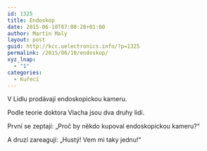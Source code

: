 ```yaml
---
id: 1325
title: Endoskop
date: 2015-06-10T07:00:28+01:00
author: Martin Maly
layout: post
guid: http://kcc.uelectronics.info/?p=1325
permalink: /2015/06/10/endoskop/
xyz_lnap:
  - "1"
categories:
  - Kuřecí
---
```

V Lidlu prodávají endoskopickou kameru.

Podle teorie doktora Vlacha jsou dva druhy lidí.

První se zeptají: &#8222;Proč by někdo kupoval endoskopickou kameru?&#8220;

A druzí zareagují: &#8222;Hustý! Vem mi taky jednu!&#8220;